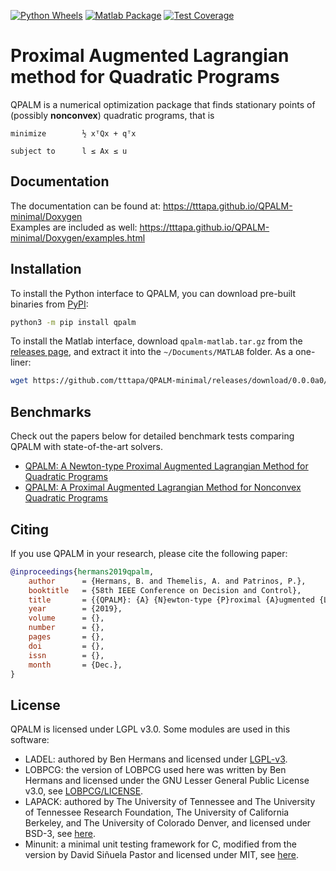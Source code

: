 [![Python Wheels](https://github.com/tttapa/QPALM-minimal/actions/workflows/wheel.yml/badge.svg)](https://github.com/tttapa/QPALM-minimal/actions/workflows/wheel.yml)
[![Matlab Package](https://github.com/tttapa/QPALM-minimal/actions/workflows/matlab.yml/badge.svg)](https://github.com/tttapa/QPALM-minimal/actions/workflows/matlab.yml)
[![Test Coverage](https://img.shields.io/endpoint?url=https://tttapa.github.io/QPALM-minimal/Coverage/shield.io.coverage.json)](https://tttapa.github.io/QPALM-minimal/Coverage/index.html)

# Proximal Augmented Lagrangian method for Quadratic Programs

QPALM is a numerical optimization package that finds stationary points of (possibly **nonconvex**) quadratic programs, that is 
```
minimize        ½ xᵀQx + qᵀx

subject to      l ≤ Ax ≤ u
```

## Documentation

The documentation can be found at: <https://tttapa.github.io/QPALM-minimal/Doxygen>  
Examples are included as well: <https://tttapa.github.io/QPALM-minimal/Doxygen/examples.html>

## Installation

To install the Python interface to QPALM, you can download pre-built binaries
from [PyPI](https://pypi.org/project/qpalm/):
```sh
python3 -m pip install qpalm
```

To install the Matlab interface, download `qpalm-matlab.tar.gz` from the 
[releases page](https://github.com/tttapa/QPALM-minimal/releases/latest), and 
extract it into the `~/Documents/MATLAB` folder. As a one-liner:
```sh
wget https://github.com/tttapa/QPALM-minimal/releases/download/0.0.0a0/qpalm-matlab.tar.gz -O- | tar xz -C ~/Documents/MATLAB
```

## Benchmarks

Check out the papers below for detailed benchmark tests comparing QPALM with state-of-the-art solvers.

 * [QPALM: A Newton-type Proximal Augmented Lagrangian Method for Quadratic Programs](https://arxiv.org/abs/1911.02934)
 * [QPALM: A Proximal Augmented Lagrangian Method for Nonconvex Quadratic Programs](https://arxiv.org/abs/2010.02653)

## Citing

If you use QPALM in your research, please cite the following paper:
```bibtex
@inproceedings{hermans2019qpalm,
	author      = {Hermans, B. and Themelis, A. and Patrinos, P.},
	booktitle   = {58th IEEE Conference on Decision and Control},
	title       = {{QPALM}: {A} {N}ewton-type {P}roximal {A}ugmented {L}agrangian {M}ethod for {Q}uadratic {P}rograms},
	year        = {2019},
	volume      = {},
	number      = {},
	pages       = {},
	doi         = {},
	issn        = {},
	month       = {Dec.},
}
```

## License

QPALM is licensed under LGPL v3.0. Some modules are used in this software: 
* LADEL: authored by Ben Hermans and licensed under [LGPL-v3](https://github.com/Benny44/LADEL/blob/master/LICENSE).
* LOBPCG: the version of LOBPCG used here was written by Ben Hermans and licensed under the GNU Lesser General Public License v3.0, see [LOBPCG/LICENSE](https://github.com/Benny44/LOBPCG/blob/master/LICENSE).
* LAPACK: authored by The University of Tennessee and The University of Tennessee Research Foundation, The University of California Berkeley, and The University of Colorado Denver, and licensed under BSD-3, see [here](https://github.com/Reference-LAPACK/lapack/blob/master/LICENSE).
* Minunit: a minimal unit testing framework for C, modified from the version by David Siñuela Pastor and licensed under MIT, see [here](https://github.com/siu/minunit/blob/master/MIT-LICENSE.txt).

